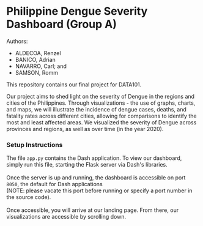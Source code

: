# Philippine Dengue Severity Dashboard (Group A)
 
Authors:
- ALDECOA, Renzel
- BANICO, Adrian
- NAVARRO, Carl; and
- SAMSON, Romm

This repository contains our final project for DATA101.

Our project aims to shed light on the severity of Dengue in the regions and cities of the Philippines. Through visualizations - the use of graphs, charts, and maps, we will illustrate the incidence of dengue cases, deaths, and fatality rates across different cities, allowing for comparisons to identify the most and least affected areas. We visualized the severity of Dengue across provinces and regions, as well as over time (in the year 2020).

### Setup Instructions
The file `app.py` contains the Dash application. To view our dashboard, simply run this file, starting the Flask server via Dash's libraries. <br> <br>
Once the server is up and running, the dashboard is accessible on port `8050`, the default for Dash applications <br> (NOTE: please vacate this port before running or specify a port number in the source code). <br> <br>
Once accessible, you will arrive at our landing page. From there, our visualizations are accessible by scrolling down.
